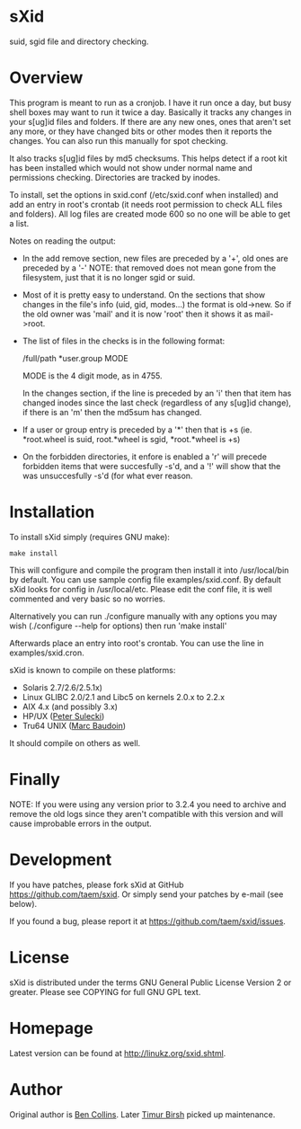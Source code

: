 sXid
====

suid, sgid file and directory checking.

Overview
========

This program is meant to run as a cronjob. I have it run once a day, but
busy shell boxes may want to run it twice a day. Basically it tracks any
changes in your s[ug]id files and folders. If there are any new ones,
ones that aren't set any more, or they have changed bits or other modes
then it reports the changes. You can also run this manually for spot
checking.

It also tracks s[ug]id files by md5 checksums. This helps detect if a root
kit has been installed which would not show under normal name and
permissions checking. Directories are tracked by inodes.

To install, set the options in sxid.conf (/etc/sxid.conf when installed)
and add an entry in root's crontab (it needs root permission to check ALL
files and folders). All log files are created mode 600 so no one will be
able to get a list.

Notes on reading the output:

 - In the add remove section, new files are preceded by a '+', old ones
   are preceded by a '-' NOTE: that removed does not mean gone from the
   filesystem, just that it is no longer sgid or suid.
 - Most of it is pretty easy to understand. On the sections that show
   changes in the file's info (uid, gid, modes...) the format is
   old->new. So if the old owner was 'mail' and it is now 'root' then it
   shows it as mail->root.
 - The list of files in the checks is in the following format:

      /full/path              *user.group    MODE

   MODE is the 4 digit mode, as in 4755.

   In the changes section, if the line is preceded by an 'i' then that
   item has changed inodes since the last check (regardless of any
   s[ug]id change), if there is an 'm' then the md5sum has changed.
 - If a user or group entry is preceded by a '*' then that is +s
   (ie. *root.wheel is suid, root.*wheel is sgid, *root.*wheel is +s)
 - On the forbidden directories, it enfore is enabled a 'r' will precede
   forbidden items that were succesfully -s'd, and a '!' will show that
   the was unsuccesfully -s'd (for what ever reason.

Installation
============

To install sXid simply (requires GNU make):

	make install

This will configure and compile the program then install it into
/usr/local/bin by default. You can use sample config file
examples/sxid.conf. By default sXid looks for config in /usr/local/etc.
Please edit the conf file, it is well commented and very basic so no worries.

Alternatively you can run ./configure manually with any options you may
wish (./configure --help for options) then run 'make install'

Afterwards place an entry into root's crontab. You can use the
line in examples/sxid.cron.

sXid is known to compile on these platforms:

* Solaris 2.7/2.6/2.5.1x)
* Linux GLIBC 2.0/2.1 and Libc5 on kernels 2.0.x to 2.2.x
* AIX 4.x (and possibly 3.x)
* HP/UX ([Peter Sulecki](mailto:psulecki@ios.krakow.pl))
* Tru64 UNIX ([Marc Baudoin](mailto:babafou@pasteur.fr))

It should compile on others as well.

Finally
=======

NOTE: If you were using any version prior to 3.2.4 you need to archive and
remove the old logs since they aren't compatible with this version and
will cause improbable errors in the output.

Development
===========

If you have patches, please fork sXid at GitHub
https://github.com/taem/sxid. Or simply send your patches by e-mail (see
below).

If you found a bug, please report it at https://github.com/taem/sxid/issues.

License
=======

sXid is distributed under the terms GNU General Public License Version 2
or greater. Please see COPYING for full GNU GPL text.

Homepage
========

Latest version can be found at http://linukz.org/sxid.shtml.

Author
======

Original author is [Ben Collins](mailto:bcollins@debian.org).
Later [Timur Birsh](mailto:taem@linukz.org) picked up maintenance.
